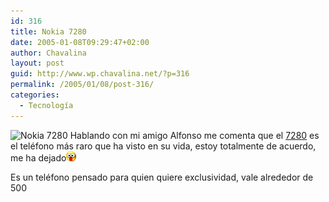 ```yaml
---
id: 316
title: Nokia 7280
date: 2005-01-08T09:29:47+02:00
author: Chavalina
layout: post
guid: http://www.wp.chavalina.net/?p=316
permalink: /2005/01/08/post-316/
categories:
  - Tecnología
---
```

<img class="imgizqda" src="http://www.chavalina.net/imagenes/fotos/7280.jpg" alt="Nokia 7280" /> Hablando con mi amigo <span class="alguien">Alfonso</span> me comenta que el <a href="http://www.nokia.es/telefonos/modelos/nokia7280/index_id7280.jsp" target="_blank">7280</a> es el tel&eacute;fono m&aacute;s raro que ha visto en su vida, estoy totalmente de acuerdo, me ha dejado![emo](/imagenes/emoticonos/ojosaltones.gif) 

Es un tel&eacute;fono pensado para quien quiere exclusividad, vale alrededor de 500